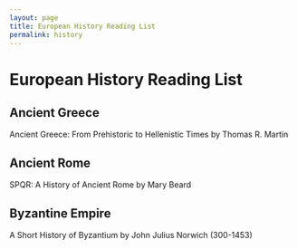 ```yaml
---
layout: page
title: European History Reading List
permalink: history
---
```


# European History Reading List

## Ancient Greece

Ancient Greece: From Prehistoric to Hellenistic Times by Thomas R. Martin

## Ancient Rome

SPQR: A History of Ancient Rome by Mary Beard

## Byzantine Empire

A Short History of Byzantium by John Julius Norwich (300-1453)
